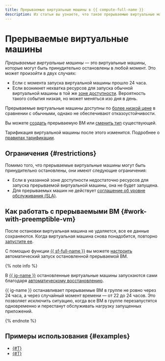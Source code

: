 ```yaml
---
title: Прерываемые виртуальные машины в {{ compute-full-name }}
description: Из статьи вы узнаете, что такое прерываемые виртуальные машины, как с ними работать и ознакомитесь с их ограничениями.
---
```


# Прерываемые виртуальные машины

*Прерываемые виртуальные машины* — это виртуальные машины, которые могут быть принудительно остановлены в любой момент. Это может произойти в двух случаях:
* Если с момента запуска виртуальной машины прошло 24 часа.
* Если возникнет нехватка ресурсов для запуска обычной виртуальной машины в той же [зоне доступности](../../overview/concepts/geo-scope.md). Вероятность такого события низкая, но может меняться изо дня в день.

Прерываемые виртуальные машины доступны по [более низкой цене](../pricing.md#prices-instance-resources) в сравнении с обычными, однако не обеспечивают отказоустойчивости.

Вы можете [создать](../operations/vm-create/create-preemptible-vm.md#create-preemptible) прерываемую ВМ или [сменить тип](../operations/vm-create/create-preemptible-vm.md#preemptible-to-regular) существующей.

Тарификация виртуальной машины после этого изменится. Подробнее о [правилах тарификации](../pricing.md).


## Ограничения {#restrictions}

Помимо того, что прерываемые виртуальные машины могут быть принудительно остановлены, они имеют следующие ограничения:

* Если в указанной зоне доступности недостаточно ресурсов для запуска прерываемой виртуальной машины, она не будет запущена.
* Для прерываемых машин не действует [соглашение об уровне обслуживания (SLA)](../../overview/sla.md).


## Как работать с прерываемыми ВМ {#work-with-preemptible-vm}

После остановки виртуальная машина не удаляется, все ее данные сохраняются. Когда виртуальная машина снова понадобится, повторно [запустите ее](../operations/vm-control/vm-stop-and-start#start).

С помощью функции [{{ sf-full-name }}](../../functions/) вы можете [настроить](../tutorials/nodejs-cron-restart-vm.md) автоматический запуск остановленной прерываемой ВМ.

{% note info %}

В [{{ ig-name }}](instance-groups/index.md) остановленные виртуальные машины запускаются сами благодаря [автоматическому восстановлению](instance-groups/autohealing.md).

{{ ig-name }} останавливает прерываемые ВМ в группе не ровно через 24 часа, а через случайный момент времени — от 22 до 24 часов. Это позволяет исключить ситуацию, когда все ВМ в группе перезапустятся одновременно и перестанут обслуживать нагрузку запущенных приложений.

{% endnote %}

## Примеры использования {#examples}

* [{#T}](../tutorials/nodejs-cron-restart-vm.md)
* [{#T}](../tutorials/hpc-on-preemptible.md)